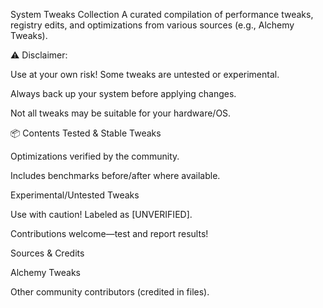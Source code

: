 System Tweaks Collection
A curated compilation of performance tweaks, registry edits, and optimizations from various sources (e.g., Alchemy Tweaks).

⚠️ Disclaimer:

Use at your own risk! Some tweaks are untested or experimental.

Always back up your system before applying changes.

Not all tweaks may be suitable for your hardware/OS.

📦 Contents
Tested & Stable Tweaks

Optimizations verified by the community.

Includes benchmarks before/after where available.

Experimental/Untested Tweaks

Use with caution! Labeled as [UNVERIFIED].

Contributions welcome—test and report results!

Sources & Credits

Alchemy Tweaks

Other community contributors (credited in files).
